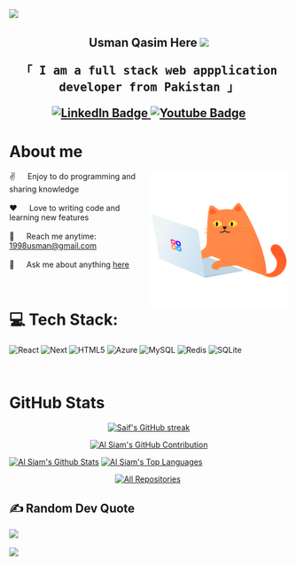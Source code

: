 <!-- Introduction -->
<img src="https://user-images.githubusercontent.com/73097560/115834477-dbab4500-a447-11eb-908a-139a6edaec5c.gif"> 
<h2 align="center">
Usman Qasim Here <img src="https://media.giphy.com/media/WUlplcMpOCEmTGBtBW/giphy.gif" width="30">
<p align="center"> 
  <samp>
    「 I am a full stack web appplication developer from <b>Pakistan</b> 」
  </samp>
</p>
<div align="center">
  <a href="https://www.linkedin.com/in/qasimusman/">
    <img src="https://img.shields.io/badge/LinkedIn-blue?style=for-the-badge&logo=linkedin&logoColor=white" alt="LinkedIn Badge"/>
  </a>
  <a href="mailto:1998usman@gmail.com">
    <img src="https://img.shields.io/badge/Gmail-D14836?style=for-the-badge&logo=gmail&logoColor=white" alt="Youtube Badge"/>
  </a>
</div>
</h2>

# About me 
<p>
 <img align="right" width="250" src="./assets/cat_gif.gif" alt="Coding gif" />
  
 ✌️ &emsp; Enjoy to do programming and sharing knowledge <br/><br/>
 ❤️ &emsp; Love to writing code and learning new features<br/><br/>
 📧 &emsp; Reach me anytime: 1998usman@gmail.com<br/><br/>
 💬 &emsp; Ask me about anything [here](https://github.com/UsmanQasim/UsmanQasim/issues)
</p>

<br/>

# 💻 Tech Stack:
![React](https://img.shields.io/badge/react-%23ED8B00.svg?style=for-the-badge&logo=java&logoColor=white) ![Next](https://img.shields.io/badge/next-%236DB33F.svg?style=for-the-badge&logo=spring&logoColor=white) ![HTML5](https://img.shields.io/badge/html5-%23E34F26.svg?style=for-the-badge&logo=html5&logoColor=white) ![Azure](https://img.shields.io/badge/azure-%230072C6.svg?style=for-the-badge&logo=azure-devops&logoColor=white) ![MySQL](https://img.shields.io/badge/mysql-%2300f.svg?style=for-the-badge&logo=mysql&logoColor=white) ![Redis](https://img.shields.io/badge/redis-%23DD0031.svg?style=for-the-badge&logo=redis&logoColor=white) ![SQLite](https://img.shields.io/badge/sqlite-%2307405e.svg?style=for-the-badge&logo=sqlite&logoColor=white)

<br>

# GitHub Stats
<p align="center">
  <a href="https://github.com/usmanqasim">
    <img src="https://github-readme-streak-stats.herokuapp.com/?user=usmanqasim&theme=radical&border=7F3FBF&background=0D1117" alt="Saif's GitHub streak"/>
  </a>
</p>

<p align="center">
  <a href="https://github.com/usmanqasim">
    <img src="https://github-profile-summary-cards.vercel.app/api/cards/profile-details?username=usmanqasim&theme=radical" alt="Al Siam's GitHub Contribution"/>
  </a>
</p>

<a> 
    <a href="https://github.com/usmanqasim"><img alt="Al Siam's Github Stats" src="https://denvercoder1-github-readme-stats.vercel.app/api?username=usmanqasim&show_icons=true&count_private=true&theme=react&border_color=7F3FBF&bg_color=0D1117&title_color=F85D7F&icon_color=F8D866" height="192px" width="49.5%"/></a>
  <a href="https://github.com/usmanqasim"><img alt="Al Siam's Top Languages" src="https://denvercoder1-github-readme-stats.vercel.app/api/top-langs/?username=usmanqasim&langs_count=8&layout=compact&theme=react&border_color=7F3FBF&bg_color=0D1117&title_color=F85D7F&icon_color=F8D866" height="192px" width="49.5%"/></a>
  <br/>
</a>
<p align="center">
  <a href="https://github.com/usmanqasim?tab=repositories" target="_blank"><img alt="All Repositories" title="All Repositories" src="https://img.shields.io/badge/-All%20Repos-2962FF?style=for-the-badge&logo=koding&logoColor=white"/></a>
  <img src="https://komarev.com/ghpvc/?username=usmanqasim&style=flat-square&color=blue" alt=""/>
</p>



## ✍️ Random Dev Quote
![](https://quotes-github-readme.vercel.app/api?type=horizontal&theme=radical)
<br>

<img src="https://user-images.githubusercontent.com/73097560/115834477-dbab4500-a447-11eb-908a-139a6edaec5c.gif"> 